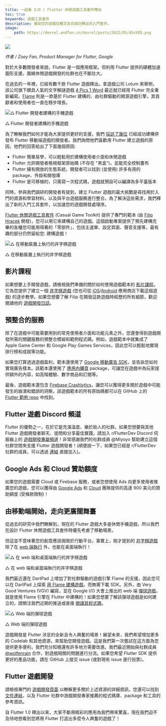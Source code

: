 ```yaml
---
title: 一起看 I/O | Flutter 休閒遊戲工具套件釋出
toc: true
keywords: 遊戲工具套件
description: 幫助您的遊戲從概念走向成功釋出的入門套件。
image:
    path: https://devrel.andfun.cn/devrel/posts/2022/05/dSsVED.png
---
```


![](https://devrel.andfun.cn/devrel/posts/2022/05/dSsVED.png)

*作者 / Zoey Fan, Product Manager for Flutter, Google*

對於大多數開發者來說，Flutter 是一個應用框架。但利用 Flutter 提供的硬體加速圖形支援，圍繞休閒遊戲開發的社群也在不斷壯大。

在過去的一年裡，已經有數千款 Flutter 遊戲釋出。拿遊戲公司 Lotum 來舉例，該公司旗下頗具人氣的文字解謎遊戲 [4 Pics 1 Word](https://flutter.dev/showcase/lotum "Flutter 案例: 4 Pics 1 Word") 最近就已經用 Flutter 完全重新編寫。[Flame](https://flame-engine.org/ "基於 Flutter 一款開源遊戲引擎 Flame Engine 主頁") 則是一款基於 Flutter 建構的、由社群驅動的開源遊戲引擎，其貢獻者和使用者也一直在穩步增長。

![△ Flutter 開發者建構的手機遊戲](https://devrel.andfun.cn/devrel/posts/2022/05/7PH1QO.png)

△ Flutter 開發者建構的手機遊戲

為了瞭解我們如何才能為大家提供更好的支援，我們 [採訪了幾位](https://medium.com/flutter/perspectives-from-early-adopters-of-flutter-as-a-game-development-tool-f95fb3406d51 "將 Flutter 用於休閒遊戲的早期採納者的訪談") 已經成功建構併發布 Flutter 移動端遊戲的開發者。我們詢問他們喜歡用 Flutter 建立遊戲的原因，他們的回答給出了下面幾個原因:

* Flutter 簡單易學，可以輕鬆用於建構使用者介面和休閒遊戲
* Flutter 允許開發者檢視框架原始碼 (不存在 "黑盒")，並能完全控制畫布
* Flutter 擁有開放的生態系統，開發者可以找到 (並使用) 許多有用的 package、外掛和開發庫
* Flutter 是可移植的，只需寫一次程式碼，遊戲就預設可以編譯為多平臺版本

同時，參與我們調研的開發者有提到，建立 Flutter 遊戲的最大挑戰是尋找用於入門的資源和學習材料，以及與平台遊戲服務進行整合。為了解決這些需求，我們釋出了新的入門工具套件，以加速您的遊戲開發處理序。

[Flutter 休閒遊戲工具套件](http://flutter.dev/games "Flutter 休閒遊戲工具套件") (Casual Game Toolkit) 提供了專門的範本 (由 [Filip Hracek](https://github.com/filiph "Filip Hracek 的 GitHub 個人頁面") 開發)，您可以用它來建構自己的遊戲。這個啟動專案提供了預先建構完畢的各種您可能用得著的「零部件」，包括主選單、設定頁面、聲音支援等，最有趣的部分仍然留給您: 建構遊戲！

![△ 在移動裝置上執行的井字棋遊戲](https://devrel.andfun.cn/devrel/posts/2022/05/qmT3RE.png)

△ 在移動裝置上執行的井字棋遊戲

## **影片課程**

如果想要上手開發遊戲，請檢視我們準備的關於如何使用遊戲範本的 [影片課程](https://www.bilibili.com/video/BV12Y4y1z7m9/ "影片課程：使用 Flutter 開發遊戲")。它為您提供了建立一個 [井字棋遊戲](https://github.com/filiph/tictactoe "井字棋遊戲的 GitHub 開源儲存庫地址") (您也可從 [iOS](https://apps.apple.com/us/app/tic-tac-toe-puzzle-game/id1611729977 "井字棋遊戲 iOS 版下載地址")/[Android](https://play.google.com/store/apps/details?id=dev.flutter.tictactoe "井字棋遊戲 Android 版下載地址") 應用商店下載這個遊戲) 的逐步教學。如果您想要了解 Filip 在開發這款遊戲時經歷的所有細節，歡迎閱讀他的 [遊戲開發日誌](https://files.flutter-io.cn/posts/flutter-cn/2022/announcing-the-flutter-casual-games-toolkit/flutter-game-sample-devlog/ "Filip 的遊戲開發日誌")。

## 預整合的服務

除了在遊戲中可能需要用到的常見使用者介面和功能元素之外，您還會得到遊戲開發所需的關鍵服務的預整合模組和範例程式碼。例如，遊戲範本中就集成了 Apple Game Center 和 Google Play Games Services，因此您可以輕鬆地實現排行榜和成就等功能。

如果您打算透過遊戲盈利，範本還使用了 [Google 移動廣告 SDK](https://pub.flutter-io.cn/packages/google_mobile_ads "Flutter package: Google 移動廣告 SDK")，並告訴您如何實現廣告樣本。該範本還使用了 [應用內購買](https://pub.flutter-io.cn/packages/in_app_purchase "Flutter package: 應用內購買") package，可讓您在遊戲中為玩家提供額外的內容，如高階體驗、數字商品和訂閱等。

最後，遊戲範本還包含 [Firebase Crashlytics](https://pub.flutter-io.cn/packages/firebase_crashlytics "Flutter package: Firebase Crashlytics")，讓您可以獲得更多關於遊戲中可能發生的崩潰和錯誤的洞察。該遊戲範本的所有原始碼都可以在 GitHub 上的 [Flutter 範例 repo](https://github.com/flutter/samples/tree/master/game_template#readme "Flutter 範例程式碼儲存庫") 中找到。

## **Flutter 遊戲 Discord 頻道**

Flutter 的優勢之一，在於它是充滿溫度、樂於助人的社群。如果您想要與其他 Flutter 遊戲開發者聊天、提問和分享最佳實踐，請加入 r/FlutterDev Discord 伺服器上的 [遊戲開發專屬頻道](https://discord.gg/WY5NwwjBQz "Flutter Discord 遊戲開發專屬頻道加入連結")！非常感謝我們的社群成員 @Miyoyo 幫助建立這個社群空間來支援 Flutter 遊戲開發者！(順便說一下，如果您已經是 r/FlutterDev 社群的成員，可以透過 [連結](https://discord.com/channels/420324994703163402/964110538986651658 "Flutter Discord 遊戲開發專屬頻道連結") 直接加入)。

## **Google Ads 和 Cloud 贊助額度**

如果您的遊戲需要 Cloud 或 Firebase 服務，或者您想使用 Ads 向更多使用者推廣您的遊戲，您可以獲得由 [Google Ads](https://ads.google.cn/intl/en_us/home/flutter/#!/ "Google Ads 額度贊助頁面") 和 [Cloud](https://cloud.google.com/free "Google Cloud 額度贊助頁面") 團隊提供的高達 900 美元的贊助額度 (受條款限制)！

## **由移動端開始，走向更廣闊舞臺**

從過去的研究中我們瞭解到，現在的 Flutter 遊戲大多是休閒手機遊戲，所以我們在設計 Flutter 休閒遊戲工具套件時優先考慮了移動場景。

但這並不意味著您的創意應該侷限於行動平台。事實上，剛才提到的 [井字棋遊戲](https://github.com/filiph/tictactoe "井字棋遊戲開原始碼儲存庫地址") 除了在 [web 端執行](https://filiph.github.io/tictactoe/ "井字棋遊戲 Web 端執行網址") 外，也能在桌面端執行！

![△ 在 web 端和桌面端執行的井字棋遊戲](https://devrel.andfun.cn/devrel/posts/2022/05/GwGAuu.png)

△ 在 web 端和桌面端執行的井字棋遊戲

我們最近還在 DartPad 上增加了對社群驅動的遊戲引擎 Flame 的支援，因此您可以在 DartPad 上探索 [用 Flame 建構遊戲](https://dartpad.cn/?id=3e52ca7b51ba15f989ad880b8b3314a2 "DartPad 直接體驗用 Flame 建構遊戲")，而無需下載 SDK。另外，由 Very Good Ventures (VGV) 編寫，並在 Google I/O 大會上推出的 web 端 [彈球遊戲](https://pinball.flutter.dev/ "Flutter 彈球遊戲")，就是使用 Flame 引擎在 Flutter 中建構的！如果您想要了解該彈球遊戲是如何建立的，請關注我們近期的推送或直接 [閱讀其程式碼](https://github.com/flutter/pinball "Flutter 彈球遊戲開原始碼")。

![△ Web 端的彈球遊戲](https://devrel.andfun.cn/devrel/posts/2022/05/tzNjv7.png)

△ Web 端的彈球遊戲

遊戲開發是 Flutter 涉足的全新且令人興奮的場景！展望未來，我們希望增加更多的 Codelab 和其他資源，來幫助您開發遊戲。這是我們第一次嘗試在這方面為您提供更多便利，我們充分知曉還有許多地方需要改進。我們最近開始與社群成員 [@wolfenrain](https://github.com/wolfenrain "@wolfenrain 的 GitHub 頁面") 合作，對遊戲相關的問題進行分流。如果您希望 Flutter SDK 提供更好的產品功能，請在 GitHub 上提交 issue (或對現有 issue 進行投票)。

## **Flutter 遊戲開發**

請檢視專門的 [遊戲開發頁面](http://flutter.dev/games "使用 Flutter 進行遊戲開發頁面") 以瞭解更多關於上述資源的詳細資訊，您還可以找到 [文件連結](http://docs.flutter.cn/docs/resources/games-toolkit "Flutter 遊戲開發參考文件")，以及 Flutter 社群中游戲開發專家推薦的程式碼庫、package 和工具的參考資訊。

自 Flutter 1.0 釋出以來，大家不斷用精彩的應用為我們帶來驚喜，現在我們迫不及待地想看到您將用 Flutter 打造出多麼令人興奮的遊戲了！
